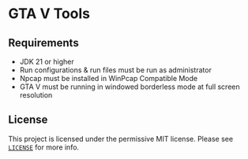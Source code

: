 # GTA V Tools

## Requirements
- JDK 21 or higher
- Run configurations & run files must be run as administrator
- Npcap must be installed in WinPcap Compatible Mode
- GTA V must be running in windowed borderless mode at full screen resolution

## License
This project is licensed under the permissive MIT license. Please see [`LICENSE`](https://github.com/jgeramb/gta-v-tools/blob/main/LICENSE) for more info.